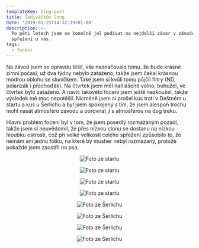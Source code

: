 ```yaml
---
templateKey: blog-post
title: Šediváčkův long
date: '2019-01-25T14:32:19+01:00'
description: >-
  Po pěti letech jsem se konečně jel podívat na nejdelší závor v závodech psích
  spřežení u nás.
tags:
  - focení
---
```

Na závod jsem se opravdu těšil, vše naznačovalo tomu, že bude krásné zimní počasí, už dva týdny nebylo zataženo, takže jsem čekal krásnou modrou oblohu se sluníčkem. Také jsem si kvůli tomu půjčil filtry (ND, polarizák i přechoďák). Na čtvrtek jsem měl nahlášené volno, bohužel, ve čtvrtek bylo zataženo. A navíc takovéto focení jsem ještě nezkoušel, takže výsledek mě moc nepotěšil. Nicméně jsem si prošel kus trati v Deštném u startu a kus u Šerlichu a byl jsem spokojený s tím, že jsem alespoň trochu mohl nasát atmosféru závodu a porovnat jí s atmosférou na dog treku. 

Hlavní problém focení byl v tom, že jsem posedlý rozmazaným pozadí, takže jsem si neuvědomil, že přes nízkou clonu se dostanu na nízkou hloubku ostrosti, což při velké velikosti celého spřežení způsobilo to, že nemám ani jednu fotku, na které by musher nebyl rozmazaný, protože pokaždé jsem zaostřil na psa.

<center>

![Foto ze startu](/img/img_5641.jpg)

![Foto ze startu](/img/img_5662.jpg)

![Foto ze startu](/img/img_5678.jpg)

![Foto ze startu](/img/img_5686.jpg)

![Foto ze Šerlichu](/img/img_5704.jpg)

![Foto ze Šerlichu](/img/img_5712.jpg)

![Foto ze Šerlichu](/img/img_5716.jpg)

![Foto ze Šerlichu](/img/img_5722.jpg)

</center>
